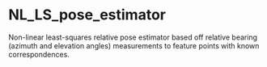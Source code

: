# NL_LS_pose_estimator

Non-linear least-squares relative pose estimator based off relative bearing (azimuth and elevation angles) measurements to feature points with known correspondences.
